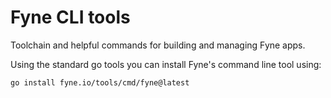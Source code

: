 # Fyne CLI tools

Toolchain and helpful commands for building and managing Fyne apps.

Using the standard go tools you can install Fyne's command line tool using:

    go install fyne.io/tools/cmd/fyne@latest
